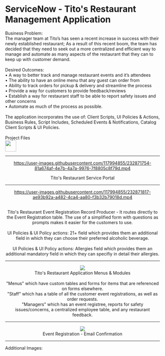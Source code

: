 # ServiceNow - Tito's Restaurant Management Application
<head>
Business Problem:
<br>The manager team at Tito’s has seen a recent increase in success with their newly established restaurant; As a result of this recent boom, the team has decided that they need to seek out a more centralized and efficient way to manage and automate as many aspects of the restaurant that they can to keep up with customer demand.
<br>
<br>
Desired Outcomes:
<br>• A way to better track and manage restaurant events and it’s attendees
<br>• The ability to have an online menu that any guest can order from
<br>• Ability to track orders for pickup & delivery and streamline the process
<br>• Provide a way for customers to provide feedback/reviews
<br>• Establish a way for restaurant staff to be able to report safety issues and other concerns
<br>• Automate as much of the process as possible.

<br>
<br>
The application incorporates the use of: Client Scripts, UI Policies & Actions, Business Rules, Script Includes, Scheduled Events & Notifications, Catalog Client Scripts & UI Policies.
<br> 
<br>
Project Files <br>
<a href="https://gitlab.com/davidbkingjr/titos-restaurant"><img src="https://docs.gitlab.com/ee/user/img/markdown_logo.png" width="36" height="36" /></a>

</head>

<div align="center">
<hr>


https://user-images.githubusercontent.com/117994855/232871754-81a674af-4e7b-4a7a-9976-7f8805c8f79d.mp4

Tito's Restaurant Service Portal
<hr>  


https://user-images.githubusercontent.com/117994855/232871817-ae93b92a-a482-4ca4-aa80-f3b32b79018d.mp4

<br>
Tito's Restaurant Event Registration Record Producer - It routes directly to the Event Registration table. The use of a simplified form with questions as prompts makes it easier for the customers to use. <br>
<br>UI Policies & UI Policy actions: 21+ field which provides them an additional field in which they can choose their preferred alcoholic beverage. <br>
<br>UI Policies & UI Policy actions: Allergies field which provides them an additional mandatory field in which they can specifiy in detail their allergies.
<hr>

<img src="https://i.imgur.com/sBp0teH.png"> 
<br>
Tito's Restaurant Application Menus & Modules <br>
<br>"Menus" which have custom tables and forms for items that are referenced on forms elsewhere. 
<br>"Staff" which has a table of all the customer event registrations, as well as order requests. 
<br>"Managers" which has an event registree, reports for safety issues/concerns, a centralized employee table, and any restaurant feedback.
<hr>

<img src="https://i.imgur.com/ydnLUGZ.png"> 
<br>
Event Registration - Email Confirmation
<hr>


</div>

Additional Images:
<!-- <br><a href="">Tables</a>
<br><a href="">Scripts</a>
<br><a href="">WIP</a>

